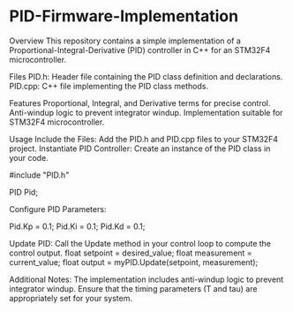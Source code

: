 # PID-Firmware-Implementation

Overview
This repository contains a simple implementation of a Proportional-Integral-Derivative (PID) controller in C++ for an STM32F4 microcontroller.

Files
PID.h: Header file containing the PID class definition and declarations.
PID.cpp: C++ file implementing the PID class methods.

Features
Proportional, Integral, and Derivative terms for precise control.
Anti-windup logic to prevent integrator windup.
Implementation suitable for STM32F4 microcontroller.

Usage
Include the Files:
Add the PID.h and PID.cpp files to your STM32F4 project.
Instantiate PID Controller:
Create an instance of the PID class in your code.

#include "PID.h"

PID Pid;

Configure PID Parameters:

Pid.Kp = 0.1;
Pid.Ki = 0.1;
Pid.Kd = 0.1;

Update PID:
Call the Update method in your control loop to compute the control output.
float setpoint =  desired_value;
float measurement = current_value;
float output = myPID.Update(setpoint, measurement);

Additional Notes:
The implementation includes anti-windup logic to prevent integrator windup.
Ensure that the timing parameters (T and tau) are appropriately set for your system.
